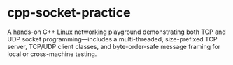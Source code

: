 # cpp-socket-practice
A hands-on C++ Linux networking playground demonstrating both TCP and UDP socket programming—includes a multi-threaded, size-prefixed TCP server, TCP/UDP client classes, and byte-order-safe message framing for local or cross-machine testing.
